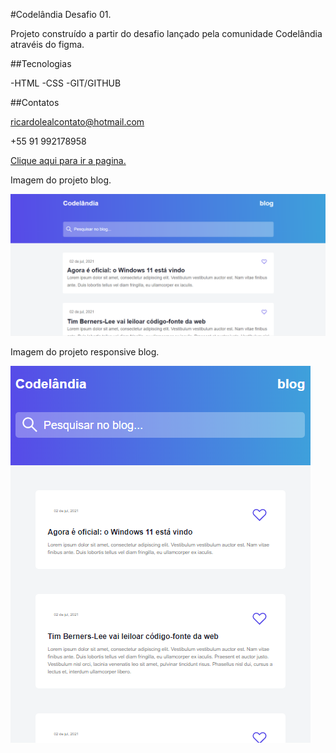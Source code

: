 #Codelândia Desafio 01.

Projeto construído a partir do desafio lançado pela comunidade Codelândia atravéis do figma.

##Tecnologias

-HTML
-CSS
-GIT/GITHUB


##Contatos

ricardolealcontato@hotmail.com

+55 91 992178958

[Clique aqui para ir a pagina.](ricard0silva.github.io/blog/)


Imagem do projeto blog.

![blog.PNG](/github/blog.PNG)

Imagem do projeto responsive blog.

![responsiveBlog.PNG](/github/responsiveBlog.PNG)
